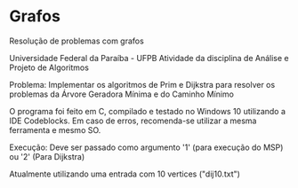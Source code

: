 # Grafos
Resolução de problemas com grafos

Universidade Federal da Paraíba - UFPB
Atividade da disciplina de Análise e Projeto de Algoritmos

Problema:
  Implementar os algoritmos de Prim e Dijkstra para resolver os problemas da Árvore Geradora Mínima e do Caminho Mínimo
  
  

O programa foi feito em C, compilado e testado no Windows 10 utilizando a IDE Codeblocks. Em caso de erros, recomenda-se utilizar a mesma ferramenta e mesmo SO.

Execução:
  Deve ser passado como argumento '1' (para execução do MSP) ou '2' (Para Dijkstra)
  
 Atualmente utilizando uma entrada com 10 vertices ("dij10.txt")
